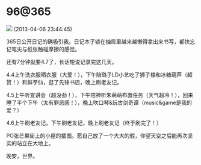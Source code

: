 # 96@365


![](http://simg.sinajs.cn/blog7style/images/common/sg_trans.gif)
(2013-04-06 23:44:45)









365日公开日记的确吸引我。日记本子锁在抽屉里越来越懒得拿出来书写，都快忘记笔尖与纸张触碰摩擦的感觉。


还有7分钟就要4.7了，长话短说记录完这几天。







4.4上午洗衣服晒衣服（大爱！），下午陪璐子LD小艺吃了狮子楼和冰糖葫芦（超赞！）和鲜芋仙，逛了先锋书店，晚上刷老友记。







4.5上午听宣讲会（超没劲！），下午陪神听朱萌萌布置任务（天气超冷！），回来睡了半个下午（太有罪恶感！），晚上吹口琴&玩古剑奇谭（music&game是我的爱？）







4.6上午刷老友记，下午刷老友记，晚上刷老友记（终于刷完了！）













PO张芒果街上的小屋的插图。愿自己放了一个大大的假，仰望天空之后能再次坚实的站立在大地上。




晚安，世界。




